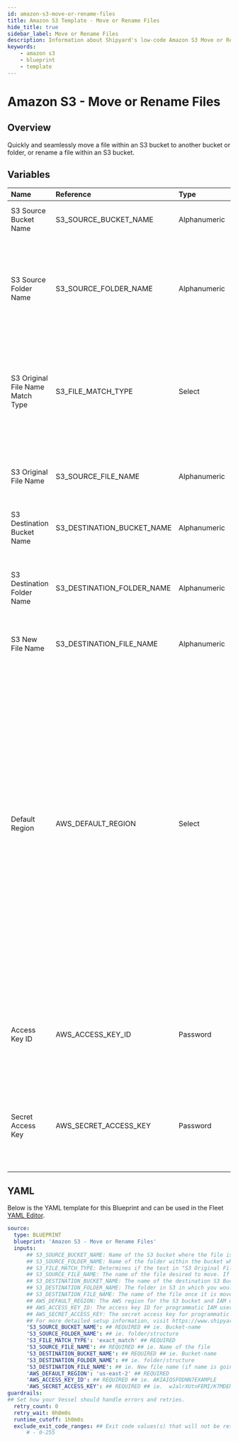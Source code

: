 ```yaml
---
id: amazon-s3-move-or-rename-files
title: Amazon S3 Template - Move or Rename Files
hide_title: true
sidebar_label: Move or Rename Files
description: Information about Shipyard's low-code Amazon S3 Move or Rename Files blueprint. Quickly and seamlessly move a file within an S3 bucket to another bucket or folder, or rename a file within an S3 bucket. 
keywords:
    - amazon s3
    - blueprint
    - template
---
```


# Amazon S3 - Move or Rename Files

## Overview
Quickly and seamlessly move a file within an S3 bucket to another bucket or folder, or rename a file within an S3 bucket.


## Variables

| Name | Reference | Type | Required | Default | Options | Description |
|:-----|:----------|:-----|:---------|:--------|:--------|:------------|
| S3 Source Bucket Name | S3_SOURCE_BUCKET_NAME  | Alphanumeric |:white_check_mark: | - | - | Name of the S3 bucket where the file is located |
| S3 Source Folder Name | S3_SOURCE_FOLDER_NAME  | Alphanumeric |:heavy_minus_sign: | - | - | Name of the folder within the bucket where the source file is located. If left blank, the file will be scanned for in the root directory |
| S3 Original File Name Match Type | S3_FILE_MATCH_TYPE  | Select |:white_check_mark: | exact_match | Exact Match: `exact_match`<br></br><br></br>Regex Match: `regex_match`<br></br><br></br> | Determines if the text in "S3 Original File Name" will look for one file with exact match, or multiple files using regex. |
| S3 Original File Name | S3_SOURCE_FILE_NAME  | Alphanumeric |:white_check_mark: | - | - | The name of the file desired to move. If regex match is selected, then it is the pattern to match files |
| S3 Destination Bucket Name | S3_DESTINATION_BUCKET_NAME  | Alphanumeric |:white_check_mark: | - | - | The name of the destination S3 Bucket |
| S3 Destination Folder Name | S3_DESTINATION_FOLDER_NAME  | Alphanumeric |:heavy_minus_sign: | - | - | The folder in S3 in which you would like to move the file. If left blank, the file will be moved to the root directory |
| S3 New File Name | S3_DESTINATION_FILE_NAME  | Alphanumeric |:heavy_minus_sign: | - | - | The name of the file once it is moved |
| Default Region | AWS_DEFAULT_REGION  | Select |:white_check_mark: | us-east-2 | us-east-2,us-east-1,us-west-1,us-west-2,af-south-1,ap-east-1,ap-south-1,ap-northeast-3,ap-northeast-2,ap-northeast-1,ap-southeast-1,ap-southeast-2,ca-central-1,cn-north-1,cn-northwest-1,eu-central-1,eu-west-1,eu-west-2,eu-west-3,eu-south-1,eu-north-1,sa-east-1,me-south-1, | The AWS region for the S3 bucket and IAM user. |
| Access Key ID | AWS_ACCESS_KEY_ID  | Password |:white_check_mark: | - | - | The access key ID for programmatic IAM user used to download the file. See Authorization documentation for more information. |
| Secret Access Key | AWS_SECRET_ACCESS_KEY  | Password |:white_check_mark: | - | - | The secret access key for programmatic IAM user used to download the file. See Authorization documentation for more information. |

## YAML
Below is the YAML template for this Blueprint and can be used in the Fleet [YAML Editor](../../reference/fleets/yaml-editor.md).
```yaml
source:
  type: BLUEPRINT
  blueprint: 'Amazon S3 - Move or Rename Files'
  inputs: 
      ## S3_SOURCE_BUCKET_NAME: Name of the S3 bucket where the file is located
      ## S3_SOURCE_FOLDER_NAME: Name of the folder within the bucket where the source file is located. If left blank, the file will be scanned for in the root directory
      ## S3_FILE_MATCH_TYPE: Determines if the text in "S3 Original File Name" will look for one file with exact match, or multiple files using regex.
      ## S3_SOURCE_FILE_NAME: The name of the file desired to move. If regex match is selected, then it is the pattern to match files
      ## S3_DESTINATION_BUCKET_NAME: The name of the destination S3 Bucket
      ## S3_DESTINATION_FOLDER_NAME: The folder in S3 in which you would like to move the file. If left blank, the file will be moved to the root directory
      ## S3_DESTINATION_FILE_NAME: The name of the file once it is moved
      ## AWS_DEFAULT_REGION: The AWS region for the S3 bucket and IAM user.
      ## AWS_ACCESS_KEY_ID: The access key ID for programmatic IAM user used to download the file. See Authorization documentation for more information.
      ## AWS_SECRET_ACCESS_KEY: The secret access key for programmatic IAM user used to download the file. See Authorization documentation for more information.
      ## For more detailed setup information, visit https://www.shipyardapp.com/docs/blueprint-library/amazon-s3#move-or-rename-files-blueprint
      'S3_SOURCE_BUCKET_NAME': ## REQUIRED ## ie. Bucket-name
      'S3_SOURCE_FOLDER_NAME': ## ie. folder/structure
      'S3_FILE_MATCH_TYPE': 'exact_match' ## REQUIRED
      'S3_SOURCE_FILE_NAME': ## REQUIRED ## ie. Name of the file
      'S3_DESTINATION_BUCKET_NAME': ## REQUIRED ## ie. Bucket-name
      'S3_DESTINATION_FOLDER_NAME': ## ie. folder/structure
      'S3_DESTINATION_FILE_NAME': ## ie. New file name (if name is going to change) 
      'AWS_DEFAULT_REGION': 'us-east-2' ## REQUIRED
      'AWS_ACCESS_KEY_ID': ## REQUIRED ## ie. AKIAIOSFODNN7EXAMPLE
      'AWS_SECRET_ACCESS_KEY': ## REQUIRED ## ie.  wJalrXUtnFEMI/K7MDENG/bPxRfiCYEXAMPLEKEY
guardrails:
## Set how your Vessel should handle errors and retries.
  retry_count: 0
  retry_wait: 0h0m0s
  runtime_cutoff: 1h0m0s
  exclude_exit_code_ranges: ## Exit code values(s) that will not be retried if encountered during a Voyage.
      # - 0-255
```
